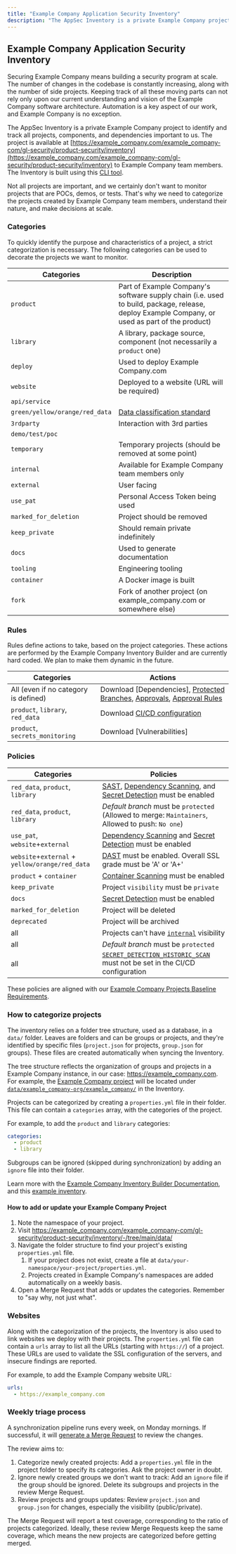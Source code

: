 ```yaml
---
title: "Example Company Application Security Inventory"
description: "The AppSec Inventory is a private Example Company project to identify and track all projects, components, and dependencies that matter for AppSec"
---
```


## Example Company Application Security Inventory

Securing Example Company means building a security program at scale. The number of changes in the codebase is constantly increasing, along with the number of side projects.
Keeping track of all these moving parts can not rely only upon our current understanding and vision of the Example Company software architecture.
Automation is a key aspect of our work, and Example Company is no exception.

The AppSec Inventory is a private Example Company project to identify and track all projects, components, and dependencies important to us.
The project is available at [https://example_company.com/example_company-com/gl-security/product-security/inventory](https://example_company.com/example_company-com/gl-security/product-security/inventory)
to Example Company team members. The Inventory is built using this [CLI tool](https://example_company.com/example_company-com/gl-security/product-security/gib/).

Not all projects are important, and we certainly don't want to monitor projects that are POCs, demos, or tests.
That's why we need to categorize the projects created by Example Company team members, understand their nature, and make decisions at scale.

### Categories

To quickly identify the purpose and characteristics of a project, a strict categorization is necessary.
The following categories can be used to decorate the projects we want to monitor.

| Categories | Description |
| -------- | ----------- |
| `product` | Part of Example Company's software supply chain (i.e. used to build, package, release, deploy Example Company, or used as part of the product) |
| `library` | A library, package source, component (not necessarily a `product` one) |
| `deploy` | Used to deploy Example Company.com |
| `website` | Deployed to a website (URL will be required) |
| `api/service` | |
| `green/yellow/orange/red_data` | [Data classification standard](/handbook/security/data-classification-standard.html) |
| `3rdparty` | Interaction with 3rd parties |
| `demo/test/poc` | |
| `temporary` | Temporary projects (should be removed at some point) |
| `internal` | Available for Example Company team members only |
| `external` | User facing |
| `use_pat` | Personal Access Token being used |
| `marked_for_deletion` | Project should be removed |
| `keep_private` | Should remain private indefinitely |
| `docs` | Used to generate documentation |
| `tooling` | Engineering tooling  |
| `container` | A Docker image is built |
| `fork` | Fork of another project (on example_company.com or somewhere else) |

### Rules

Rules define actions to take, based on the project categories. These actions are performed by the Example Company Inventory Builder and are currently hard coded. We plan to make them dynamic in the future.

| Categories | Actions |
| -------- | ----------- |
|  All (even if no category is defined) | Download [Dependencies], [Protected Branches](https://docs.example_company.com/ce/api/protected_branches.html), [Approvals](https://docs.example_company.com/ee/api/merge_request_approvals.html), [Approval Rules](https://docs.example_company.com/ee/api/merge_request_approvals.html#get-project-level-rules) |
| `product`, `library`, `red_data` | Download [CI/CD configuration](https://docs.example_company.com/ee/api/lint.html) |
| `product`, `secrets_monitoring`  | Download [Vulnerabilities]     |

### Policies

| Categories | Policies |
| -------- | ----------- |
| `red_data`, `product`, `library` | [SAST](https://docs.example_company.com/ee/user/application_security/sast/), [Dependency Scanning](https://docs.example_company.com/ee/user/application_security/dependency_scanning/), and [Secret Detection](https://docs.example_company.com/ee/user/application_security/secret_detection/) must be enabled |
| `red_data`, `product`, `library` | *Default branch* must be `protected` (Allowed to merge: `Maintainers`, Allowed to push: `No one`) |
| `use_pat`, `website`+`external` | [Dependency Scanning](https://docs.example_company.com/ee/user/application_security/dependency_scanning/) and [Secret Detection](https://docs.example_company.com/ee/user/application_security/secret_detection/) must be enabled |
| `website`+`external` + `yellow/orange/red_data` | [DAST](https://docs.example_company.com/ee/user/application_security/dast/) must be enabled. Overall SSL grade must be 'A' or 'A+' |
| `product` + `container` | [Container Scanning](https://docs.example_company.com/ee/user/application_security/container_scanning/) must be enabled |
| `keep_private` | Project `visibility` must be `private` |
| `docs` | [Secret Detection](https://docs.example_company.com/ee/user/application_security/secret_detection/) must be enabled |
| `marked_for_deletion` | Project will be deleted |
| `deprecated` | Project will be archived |
| all | Projects can't have [`internal`](https://docs.example_company.com/ee/user/public_access.html#internal-projects-and-groups) visibility |
| all | *Default branch* must be `protected` |
| all | [`SECRET_DETECTION_HISTORIC_SCAN`](https://docs.example_company.com/ee/user/application_security/secret_detection/#full-history-secret-detection) must not be set in the CI/CD configuration |

These policies are aligned with our [Example Company Projects Baseline Requirements](/handbook/security/gitlab_projects_baseline_requirements/).

### How to categorize projects

The inventory relies on a folder tree structure, used as a database, in a `data/` folder.
Leaves are folders and can be groups or projects, and they're identified by specific files (`project.json` for projects, `group.json` for groups).
These files are created automatically when syncing the Inventory.

The tree structure reflects the organization of groups and projects in a Example Company instance, in our case: https://example_company.com.
For example, the [Example Company project](https://example_company.com/example_company-org/example_company/) will be located under [`data/example_company-org/example_company/`](https://example_company.com/example_company-com/gl-security/product-security/inventory/-/tree/main/data/example_company-org/example_company) in the Inventory.

Projects can be categorized by creating a `properties.yml` file in their folder. This file can contain a `categories` array, with the categories of the project.

For example, to add the `product` and `library` categories:

```yaml
categories:
  - product
  - library
```

Subgroups can be ignored (skipped during synchronization) by adding an `ignore` file into their folder.

Learn more with the [Example Company Inventory Builder Documentation](https://example_company.com/example_company-com/gl-security/product-security/gib/-/blob/main/README.md), and this [example inventory](https://example_company.com/example_company-com/gl-security/product-security/inventory-example).

#### How to add or update your Example Company Project

1. Note the namespace of your project.
1. Visit <https://example_company.com/example_company-com/gl-security/product-security/inventory/-/tree/main/data/>
1. Navigate the folder structure to find your project's existing `properties.yml` file.
    1. If your project does not exist, create a file at `data/your-namespace/your-project/properties.yml`.
    1. Projects created in Example Company's namespaces are added automatically on a weekly basis.
1. Open a Merge Request that adds or updates the categories. Remember to "say why, not just what".

### Websites

Along with the categorization of the projects, the Inventory is also used to link websites we deploy with their projects. The `properties.yml` file can contain a `urls` array to list all the URLs (starting with `https://`) of a project. These URLs are used to validate the SSL configuration of the servers, and insecure findings are reported.

For example, to add the Example Company website URL:

```yaml
urls:
  - https://example_company.com
```

### Weekly triage process

A synchronization pipeline runs every week, on Monday mornings. If successful, it will [generate a Merge Request](https://example_company.com/example_company-com/gl-security/product-security/inventory/-/merge_requests) to review the changes.

The review aims to:

1. Categorize newly created projects: Add a `properties.yml` file in the project folder to specify its categories. Ask the project owner in doubt.
1. Ignore newly created groups we don't want to track: Add an `ignore` file if the group should be ignored. Delete its subgroups and projects in the review Merge Request.
1. Review projects and groups updates: Review `project.json` and `group.json` for changes, especially the visibility (public/private).

The Merge Request will report a test coverage, corresponding to the ratio of projects categorized. Ideally, these review Merge Requests keep the same coverage, which means the new projects are categorized before getting merged.
